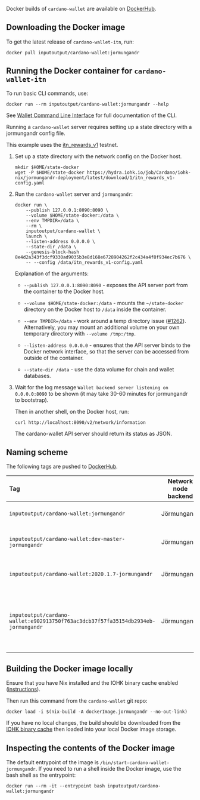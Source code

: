 Docker builds of `cardano-wallet` are available on [DockerHub][].

[DockerHub]: https://hub.docker.com/repository/docker/inputoutput/cardano-wallet

## Downloading the Docker image

To get the latest release of `cardano-wallet-itn`, run:

    docker pull inputoutput/cardano-wallet:jormungandr

## Running the Docker container for `cardano-wallet-itn`

To run basic CLI commands, use:

```
docker run --rm inputoutput/cardano-wallet:jormungandr --help
```

See [Wallet Command Line Interface](./Wallet-command-line-interface-jormungandr)
for full documentation of the CLI.

Running a `cardano-wallet` server requires setting up a state directory with a jormungandr config file.

This example uses the [itn_rewards_v1](https://hydra.iohk.io/job/Cardano/iohk-nix/jormungandr-deployment/latest/download/1/index.html) testnet.

1. Set up a state directory with the network config on the Docker host.

   ```
   mkdir $HOME/state-docker
   wget -P $HOME/state-docker https://hydra.iohk.io/job/Cardano/iohk-nix/jormungandr-deployment/latest/download/1/itn_rewards_v1-config.yaml
   ```

2. Run the `cardano-wallet` server and `jormungandr`:

   ```
   docker run \
       --publish 127.0.0.1:8090:8090 \
       --volume $HOME/state-docker:/data \
       --env TMPDIR=/data \
       --rm \
       inputoutput/cardano-wallet \
       launch \
       --listen-address 0.0.0.0 \
       --state-dir /data \
       --genesis-block-hash 8e4d2a343f3dcf9330ad9035b3e8d168e6728904262f2c434a4f8f934ec7b676 \
       -- --config /data/itn_rewards_v1-config.yaml
   ```

   Explanation of the arguments:
   
   * `--publish 127.0.0.1:8090:8090` - exposes the API server port from the
     container to the Docker host.
     
   * `--volume $HOME/state-docker:/data` - mounts the
     `~/state-docker` directory on the Docker host to `/data` inside
     the container.
     
   * `--env TMPDIR=/data` - work around a temp directory issue
     ([#1262](https://github.com/input-output-hk/cardano-wallet/pull/1262)). 
     Alternatively, you may mount an additional volume on your own temporary
     directory with `--volume /tmp:/tmp`.
   
   * `--listen-address 0.0.0.0` - ensures that the API server binds to
     the Docker network interface, so that the server can be accessed
     from outside of the container.
     
   * `--state-dir /data` - use the data volume for chain and wallet databases.
   
   
3. Wait for the log message `Wallet backend server listening on
   0.0.0.0:8090` to be shown (it may take 30-60 minutes for
   jormungandr to bootstrap).

   Then in another shell, on the Docker host, run:

   ```
   curl http://localhost:8090/v2/network/information
   ```

   The cardano-wallet API server should return its status as JSON.
   

## Naming scheme

The following tags are pushed to [DockerHub][].

| Tag                                                 | Network node backend        | Version          |
|:----------------------------------------------------|:---------------------------:|:-----------------|
| `inputoutput/cardano-wallet:jormungandr`            | Jörmungandr                 | Latest [GitHub release](https://github.com/input-output-hk/cardano-wallet/releases) |
| `inputoutput/cardano-wallet:dev-master-jormungandr` | Jörmungandr                 | Latest revision of [master branch](https://github.com/input-output-hk/cardano-wallet/commits/master) |
| `inputoutput/cardano-wallet:2020.1.7-jormungandr`   | Jörmungandr                 | [v2020-01-07](https://github.com/input-output-hk/cardano-wallet/releases/tag/v2020-01-07) (for example) |
| `inputoutput/cardano-wallet:e902913750f763ac3dcb37f57fa35154db2934eb-jormungandr` | Jörmungandr        | A certain revision of the master branch (e902913 for example). |

## Building the Docker image locally

Ensure that you have Nix installed and the IOHK binary cache enabled
([instructions](https://github.com/input-output-hk/iohk-nix/blob/master/docs/nix.md)).

Then run this command from the `cardano-wallet` git repo:

```
docker load -i $(nix-build -A dockerImage.jormungandr --no-out-link)
```

If you have no local changes, the build should be downloaded from
the [IOHK binary cache](https://hydra.iohk.io/job/Cardano/cardano-wallet/native.dockerImage.jormungandr.x86_64-linux)
then loaded into your local Docker image storage.

## Inspecting the contents of the Docker image

The default entrypoint of the image is
`/bin/start-cardano-wallet-jormungandr`. If you need to run a shell
inside the Docker image, use the bash shell as the entrypoint:

```
docker run --rm -it --entrypoint bash inputoutput/cardano-wallet:jormungandr
```
